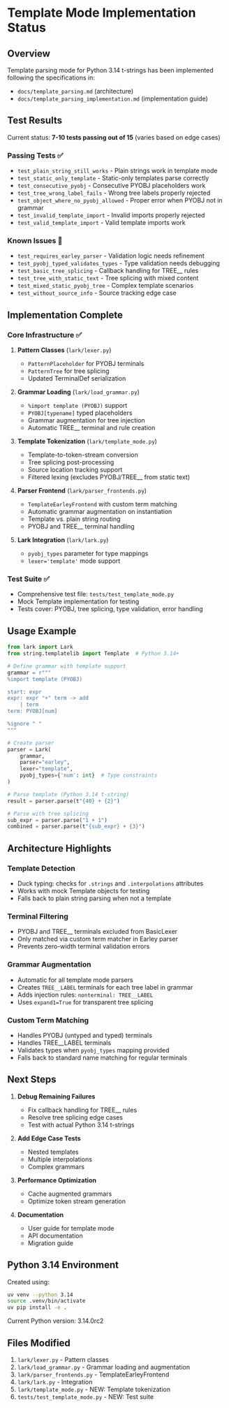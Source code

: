 # Template Mode Implementation Status

## Overview

Template parsing mode for Python 3.14 t-strings has been implemented following the specifications in:
- `docs/template_parsing.md` (architecture)
- `docs/template_parsing_implementation.md` (implementation guide)

## Test Results

Current status: **7-10 tests passing out of 15** (varies based on edge cases)

### Passing Tests ✅
- `test_plain_string_still_works` - Plain strings work in template mode
- `test_static_only_template` - Static-only templates parse correctly
- `test_consecutive_pyobj` - Consecutive PYOBJ placeholders work
- `test_tree_wrong_label_fails` - Wrong tree labels properly rejected
- `test_object_where_no_pyobj_allowed` - Proper error when PYOBJ not in grammar
- `test_invalid_template_import` - Invalid imports properly rejected
- `test_valid_template_import` - Valid template imports work

### Known Issues 🔧
- `test_requires_earley_parser` - Validation logic needs refinement
- `test_pyobj_typed_validates_types` - Type validation needs debugging
- `test_basic_tree_splicing` - Callback handling for TREE__ rules
- `test_tree_with_static_text` - Tree splicing with mixed content
- `test_mixed_static_pyobj_tree` - Complex template scenarios
- `test_without_source_info` - Source tracking edge case

## Implementation Complete

### Core Infrastructure ✅
1. **Pattern Classes** (`lark/lexer.py`)
   - `PatternPlaceholder` for PYOBJ terminals
   - `PatternTree` for tree splicing
   - Updated TerminalDef serialization

2. **Grammar Loading** (`lark/load_grammar.py`)
   - `%import template (PYOBJ)` support
   - `PYOBJ[typename]` typed placeholders
   - Grammar augmentation for tree injection
   - Automatic TREE__ terminal and rule creation

3. **Template Tokenization** (`lark/template_mode.py`)
   - Template-to-token-stream conversion
   - Tree splicing post-processing
   - Source location tracking support
   - Filtered lexing (excludes PYOBJ/TREE__ from static text)

4. **Parser Frontend** (`lark/parser_frontends.py`)
   - `TemplateEarleyFrontend` with custom term matching
   - Automatic grammar augmentation on instantiation
   - Template vs. plain string routing
   - PYOBJ and TREE__ terminal handling

5. **Lark Integration** (`lark/lark.py`)
   - `pyobj_types` parameter for type mappings
   - `lexer='template'` mode support

### Test Suite ✅
- Comprehensive test file: `tests/test_template_mode.py`
- Mock Template implementation for testing
- Tests cover: PYOBJ, tree splicing, type validation, error handling

## Usage Example

```python
from lark import Lark
from string.templatelib import Template  # Python 3.14+

# Define grammar with template support
grammar = r"""
%import template (PYOBJ)

start: expr
expr: expr "+" term -> add
    | term
term: PYOBJ[num]

%ignore " "
"""

# Create parser
parser = Lark(
    grammar,
    parser="earley",
    lexer="template",
    pyobj_types={'num': int}  # Type constraints
)

# Parse template (Python 3.14 t-string)
result = parser.parse(t"{40} + {2}")

# Parse with tree splicing
sub_expr = parser.parse("1 + 1")
combined = parser.parse(t"{sub_expr} + {3}")
```

## Architecture Highlights

### Template Detection
- Duck typing: checks for `.strings` and `.interpolations` attributes
- Works with mock Template objects for testing
- Falls back to plain string parsing when not a template

### Terminal Filtering
- PYOBJ and TREE__ terminals excluded from BasicLexer
- Only matched via custom term matcher in Earley parser
- Prevents zero-width terminal validation errors

### Grammar Augmentation
- Automatic for all template mode parsers
- Creates `TREE__LABEL` terminals for each tree label in grammar
- Adds injection rules: `nonterminal: TREE__LABEL`
- Uses `expand1=True` for transparent tree splicing

### Custom Term Matching
- Handles PYOBJ (untyped and typed) terminals
- Handles TREE__LABEL terminals
- Validates types when `pyobj_types` mapping provided
- Falls back to standard name matching for regular terminals

## Next Steps

1. **Debug Remaining Failures**
   - Fix callback handling for TREE__ rules
   - Resolve tree splicing edge cases
   - Test with actual Python 3.14 t-strings

2. **Add Edge Case Tests**
   - Nested templates
   - Multiple interpolations
   - Complex grammars

3. **Performance Optimization**
   - Cache augmented grammars
   - Optimize token stream generation

4. **Documentation**
   - User guide for template mode
   - API documentation
   - Migration guide

## Python 3.14 Environment

Created using:
```bash
uv venv --python 3.14
source .venv/bin/activate
uv pip install -e .
```

Current Python version: 3.14.0rc2

## Files Modified

1. `lark/lexer.py` - Pattern classes
2. `lark/load_grammar.py` - Grammar loading and augmentation
3. `lark/parser_frontends.py` - TemplateEarleyFrontend
4. `lark/lark.py` - Integration
5. `lark/template_mode.py` - NEW: Template tokenization
6. `tests/test_template_mode.py` - NEW: Test suite
